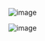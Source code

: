 ![image](https://github.com/user-attachments/assets/82d8a188-1b52-47cc-adab-2dc1ba76c0c2)

![image](https://github.com/user-attachments/assets/4e34d943-c512-445b-acb4-977d0bd69447)
